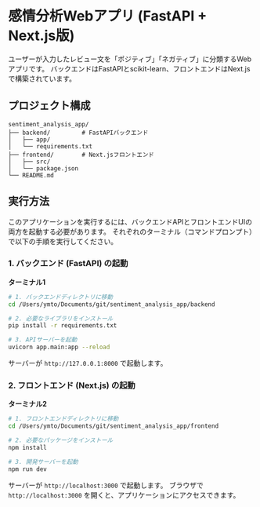 # 感情分析Webアプリ (FastAPI + Next.js版)

ユーザーが入力したレビュー文を「ポジティブ」「ネガティブ」に分類するWebアプリです。
バックエンドはFastAPIとscikit-learn、フロントエンドはNext.jsで構築されています。

## プロジェクト構成

```
sentiment_analysis_app/
├── backend/         # FastAPIバックエンド
│   ├── app/
│   └── requirements.txt
├── frontend/        # Next.jsフロントエンド
│   ├── src/
│   └── package.json
└── README.md
```

## 実行方法

このアプリケーションを実行するには、バックエンドAPIとフロントエンドUIの両方を起動する必要があります。
それぞれのターミナル（コマンドプロンプト）で以下の手順を実行してください。

### 1. バックエンド (FastAPI) の起動

**ターミナル1**

```bash
# 1. バックエンドディレクトリに移動
cd /Users/ymto/Documents/git/sentiment_analysis_app/backend

# 2. 必要なライブラリをインストール
pip install -r requirements.txt

# 3. APIサーバーを起動
uvicorn app.main:app --reload
```

サーバーが `http://127.0.0.1:8000` で起動します。

### 2. フロントエンド (Next.js) の起動

**ターミナル2**

```bash
# 1. フロントエンドディレクトリに移動
cd /Users/ymto/Documents/git/sentiment_analysis_app/frontend

# 2. 必要なパッケージをインストール
npm install

# 3. 開発サーバーを起動
npm run dev
```

サーバーが `http://localhost:3000` で起動します。
ブラウザで `http://localhost:3000` を開くと、アプリケーションにアクセスできます。
